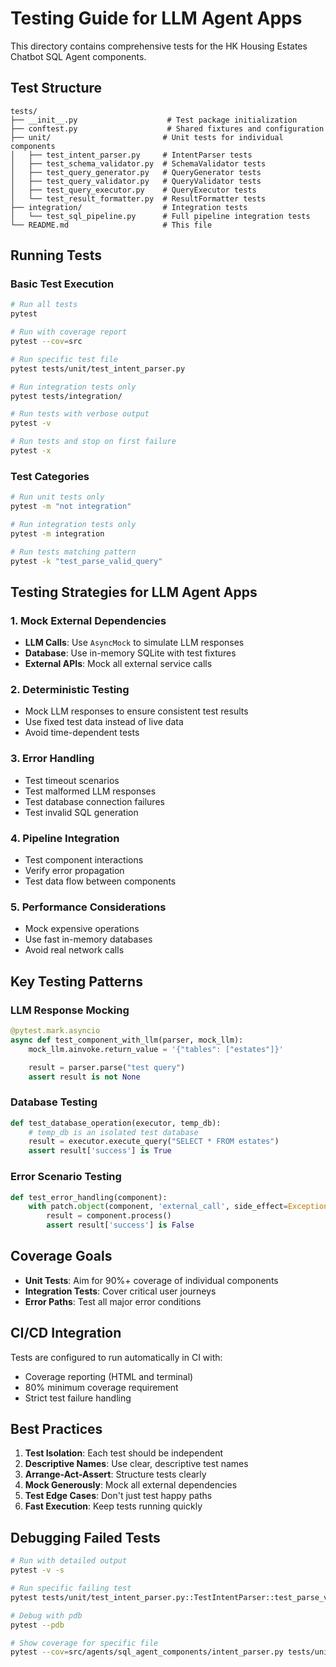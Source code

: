 # Testing Guide for LLM Agent Apps

This directory contains comprehensive tests for the HK Housing Estates Chatbot SQL Agent components.

## Test Structure

```
tests/
├── __init__.py                    # Test package initialization
├── conftest.py                    # Shared fixtures and configuration
├── unit/                         # Unit tests for individual components
│   ├── test_intent_parser.py     # IntentParser tests
│   ├── test_schema_validator.py  # SchemaValidator tests
│   ├── test_query_generator.py   # QueryGenerator tests
│   ├── test_query_validator.py   # QueryValidator tests
│   ├── test_query_executor.py    # QueryExecutor tests
│   └── test_result_formatter.py  # ResultFormatter tests
├── integration/                  # Integration tests
│   └── test_sql_pipeline.py      # Full pipeline integration tests
└── README.md                     # This file
```

## Running Tests

### Basic Test Execution
```bash
# Run all tests
pytest

# Run with coverage report
pytest --cov=src

# Run specific test file
pytest tests/unit/test_intent_parser.py

# Run integration tests only
pytest tests/integration/

# Run tests with verbose output
pytest -v

# Run tests and stop on first failure
pytest -x
```

### Test Categories
```bash
# Run unit tests only
pytest -m "not integration"

# Run integration tests only
pytest -m integration

# Run tests matching pattern
pytest -k "test_parse_valid_query"
```

## Testing Strategies for LLM Agent Apps

### 1. **Mock External Dependencies**
- **LLM Calls**: Use `AsyncMock` to simulate LLM responses
- **Database**: Use in-memory SQLite with test fixtures
- **External APIs**: Mock all external service calls

### 2. **Deterministic Testing**
- Mock LLM responses to ensure consistent test results
- Use fixed test data instead of live data
- Avoid time-dependent tests

### 3. **Error Handling**
- Test timeout scenarios
- Test malformed LLM responses
- Test database connection failures
- Test invalid SQL generation

### 4. **Pipeline Integration**
- Test component interactions
- Verify error propagation
- Test data flow between components

### 5. **Performance Considerations**
- Mock expensive operations
- Use fast in-memory databases
- Avoid real network calls

## Key Testing Patterns

### LLM Response Mocking
```python
@pytest.mark.asyncio
async def test_component_with_llm(parser, mock_llm):
    mock_llm.ainvoke.return_value = '{"tables": ["estates"]}'

    result = parser.parse("test query")
    assert result is not None
```

### Database Testing
```python
def test_database_operation(executor, temp_db):
    # temp_db is an isolated test database
    result = executor.execute_query("SELECT * FROM estates")
    assert result['success'] is True
```

### Error Scenario Testing
```python
def test_error_handling(component):
    with patch.object(component, 'external_call', side_effect=Exception()):
        result = component.process()
        assert result['success'] is False
```

## Coverage Goals

- **Unit Tests**: Aim for 90%+ coverage of individual components
- **Integration Tests**: Cover critical user journeys
- **Error Paths**: Test all major error conditions

## CI/CD Integration

Tests are configured to run automatically in CI with:
- Coverage reporting (HTML and terminal)
- 80% minimum coverage requirement
- Strict test failure handling

## Best Practices

1. **Test Isolation**: Each test should be independent
2. **Descriptive Names**: Use clear, descriptive test names
3. **Arrange-Act-Assert**: Structure tests clearly
4. **Mock Generously**: Mock all external dependencies
5. **Test Edge Cases**: Don't just test happy paths
6. **Fast Execution**: Keep tests running quickly

## Debugging Failed Tests

```bash
# Run with detailed output
pytest -v -s

# Run specific failing test
pytest tests/unit/test_intent_parser.py::TestIntentParser::test_parse_valid_query -v

# Debug with pdb
pytest --pdb

# Show coverage for specific file
pytest --cov=src/agents/sql_agent_components/intent_parser.py tests/unit/test_intent_parser.py